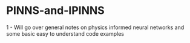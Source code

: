 # PINNS-and-IPINNS
1 - Will go over general notes on physics informed neural networks and some basic easy to understand code examples
